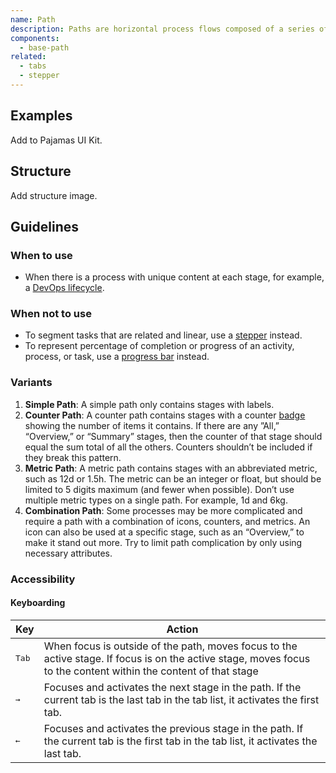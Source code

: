 ```yaml
---
name: Path
description: Paths are horizontal process flows composed of a series of stages.
components:
  - base-path
related:
  - tabs
  - stepper
---
```


## Examples

<story-viewer component="base-path" title="Path"></story-viewer>

<story-viewer component="base-path" story="with-popovers" title="With popovers" iframe-padding="64px 1rem"></story-viewer>

<todo>Add to Pajamas UI Kit.</todo>

## Structure

<todo>Add structure image.</todo>

## Guidelines

### When to use

- When there is a process with unique content at each stage, for example, a [DevOps lifecycle](https://about.gitlab.com/stages-devops-lifecycle/).

### When not to use

- To segment tasks that are related and linear, use a [stepper](/components/stepper) instead.
- To represent percentage of completion or progress of an activity, process, or task, use a [progress bar](/components/progress-bar) instead.

### Variants

1. **Simple Path**: A simple path only contains stages with labels.
1. **Counter Path**: A counter path contains stages with a counter [badge](/components/badge) showing the number of items it contains. If there are any ”All,” “Overview,” or “Summary” stages, then the counter of that stage should equal the sum total of all the others. Counters shouldn’t be included if they break this pattern.
1. **Metric Path**: A metric path contains stages with an abbreviated metric, such as 12d or 1.5h. The metric can be an integer or float, but should be limited to 5 digits maximum (and fewer when possible). Don’t use multiple metric types on a single path. For example, 1d and 6kg.
1. **Combination Path**: Some processes may be more complicated and require a path with a combination of icons, counters, and metrics. An icon can also be used at a specific stage, such as an “Overview,” to make it stand out more. Try to limit path complication by only using necessary attributes.

### Accessibility

#### Keyboarding

| Key | Action |
|-----|--------|
| <kbd>Tab</kbd>  | When focus is outside of the path, moves focus to the active stage. If focus is on the active stage, moves focus to the content within the content of that stage |
| <kbd>→</kbd>    | Focuses and activates the next stage in the path. If the current tab is the last tab in the tab list, it activates the first tab. |
| <kbd>←</kbd>    | Focuses and activates the previous stage in the path. If the current tab is the first tab in the tab list, it activates the last tab. |
